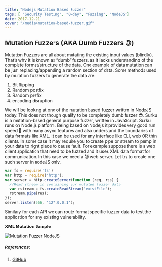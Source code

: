```yaml
---
title: "Nodejs Mutation Based Fuzzer"
tags: [ "Security Testing", "0-day", "Fuzzing", "NodeJS"]
date: 2017-12-21
cover: "/media/mutation-based-fuzzer.gif"
---
```


## Mutation Fuzzers (AKA Dumb Fuzzers :wink:)

Mutation Fuzzers are all about mutating the existing input values (blindly). That’s why it is known as “dumb” fuzzers, as it lacks understanding of the complete format/structure of the data. One example of data mutation can be just replacing/appending a random section of data.
Some methods used by mutation fuzzers to generate the data are:

1. Bit flipping
2. Random postfix
3. Random prefix
4. encoding disruption

We will be looking at one of the mutation based fuzzer written in NodeJS today. This does not though qualify to be completely dumb fuzzer :sunglasses:.
Surku is a mutation-based general purpose fuzzer, written in JavaScript. Surku runs on Node.js platform. Being based on Nodejs it provides very good run speed :rocket: with many async features and also understand the boundaries of data formats like XML.
It can be used for any interface like CLI, web OR thin clients. In some case it may require you to create pipe or stream to pump in your data to right place to cause fault. For example suppose there is a web client application that need to be fuzzed and it uses XML data format for communication. In this case we need a :smiling_imp: web server. Let try to create one such server in nodeJS only.

```javascript
var fs = require('fs');  
var http = require('http');
var server = http.createServer(function (req, res) {
  //Read stream is containing our mutated fuzzer data
  var rstream = fs.createReadStream('existFile');
  rstream.pipe(res);
});
server.listen(666, '127.0.0.1');  

```  
Similary for each API we can route format specific fuzzer data to test the application for any existing vulnerability.




**XML Mutation Sample**

![ Mutation Fuzzer NodeJS](/media/Mutationfuzzer.gif)


##### **References**:
1. [GitHub](https://github.com/attekett/Surku)



